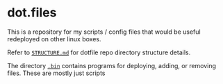 # dot.files

This is a repository for my scripts / config files that would be useful redeployed on other linux boxes.

Refer to [`STRUCTURE.md`](./STRUCTURE.md) for dotfile repo directory structure details.

The directory [`.bin`](.bin) contains programs for deploying, adding, or removing files. These are mostly just scripts
